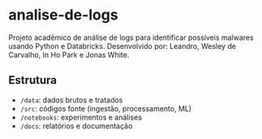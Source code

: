 # analise-de-logs
Projeto acadêmico de análise de logs para identificar possíveis malwares usando Python e Databricks.
Desenvolvido por: Leandro, Wesley de Carvalho, In Ho Park e Jonas White.
## Estrutura
- `/data`: dados brutos e tratados
- `/src`: códigos fonte (ingestão, processamento, ML)
- `/notebooks`: experimentos e análises
- `/docs`: relatórios e documentação
